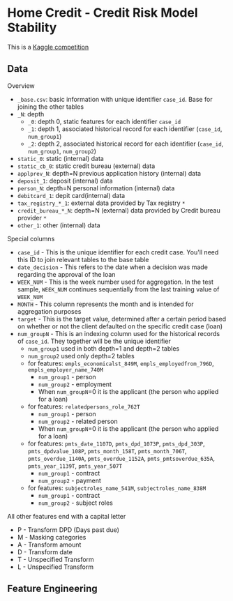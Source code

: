 # Home Credit - Credit Risk Model Stability

This is a [Kaggle competition](https://www.kaggle.com/competitions/home-credit-credit-risk-model-stability/overview)

## Data

Overview
- `_base.csv`: basic information with unique identifier `case_id`. Base for joining the other tables
- `_N`: depth
    * `_0`: depth 0, static features for each identifier `case_id`
    * `_1`: depth 1, associated historical record for each identifier (`case_id`, `num_group1`)
    * `_2`: depth 2, associated historical record for each identifier (`case_id`, `num_group1`, `num_group2`)
- `static_0`: static (internal) data
- `static_cb_0`: static credit bureau (external) data
- `applprev_N`: depth=N previous application history (internal) data
- `deposit_1`: deposit (internal) data
- `person_N`: depth=N personal information (internal) data
- `debitcard_1`: depit card(internal) data
- `tax_registry_*_1`: external data provided by Tax registry `*`
- `credit_bureau_*_N`: depth=N (external) data provided by Credit bureau provider `*`
- `other_1`: other (internal) data

Special columns
- `case_id` - This is the unique identifier for each credit case. You'll need this ID to join relevant tables to the base table
- `date_decision` - This refers to the date when a decision was made regarding the approval of the loan
- `WEEK_NUM` - This is the week number used for aggregation. In the test sample, `WEEK_NUM` continues sequentially from the last training value of `WEEK_NUM`
- `MONTH` - This column represents the month and is intended for aggregation purposes
- `target` - This is the target value, determined after a certain period based on whether or not the client defaulted on the specific credit case (loan)
- `num_groupN` - This is an indexing column used for the historical records of `case_id`. They together will be the unique identifier
    * `num_group1` used in both depth=1 and depth=2 tables
    * `num_group2` used only depth=2 tables
    * for features: `empls_economicalst_849M`, `empls_employedfrom_796D`, `empls_employer_name_740M`
        - `num_group1` - person
        - `num_group2` - employment
        - When `num_groupN`=0 it is the applicant (the person who applied for a loan)
    * for features: `relatedpersons_role_762T`
        - `num_group1` - person
        - `num_group2` - related person
        - When `num_groupN`=0 it is the applicant (the person who applied for a loan)
    * for features:  `pmts_date_1107D`, `pmts_dpd_1073P`, `pmts_dpd_303P`, `pmts_dpdvalue_108P`, `pmts_month_158T`, `pmts_month_706T`, `pmts_overdue_1140A`, `pmts_overdue_1152A`, `pmts_pmtsoverdue_635A`, `pmts_year_1139T`, `pmts_year_507T`
        - `num_group1` - contract
        - `num_group2` - payment
    * for features: `subjectroles_name_541M`, `subjectroles_name_838M`
        - `num_group1` - contract
        - `num_group2` - subject roles

All other features end with a capital letter
- P - Transform DPD (Days past due)
- M - Masking categories
- A - Transform amount
- D - Transform date
- T - Unspecified Transform
- L - Unspecified Transform

## Feature Engineering


